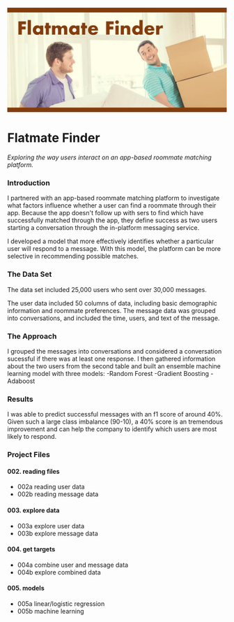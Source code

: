 ![Flatmate Finder](img/flatmatefinder.png?raw=true "FlatmateFinder")

# Flatmate Finder

_Exploring the way users interact on an app-based roommate matching platform._

### Introduction
I partnered with an app-based roommate matching platform to investigate what factors influence whether a user can find a roommate through their app. Because the app doesn't follow up with sers to find which have successfully matched through the app, they define success as two users starting a conversation through the in-platform messaging service. 

I developed a model that more effectively identifies whether a particular user will respond to a message. With this model, the platform can be more selective in recommending possible matches.

### The Data Set
The data set included 25,000 users who sent over 30,000 messages.

The user data included 50 columns of data, including basic demographic information and roommate preferences. The message data was grouped into conversations, and included the time, users, and text of the message. 

### The Approach
I grouped the messages into conversations and considered a conversation sucessful if there was at least one response. I then gathered information about the two users from the second table and built an ensemble machine learning model with three models:
-Random Forest
-Gradient Boosting
-Adaboost

### Results
I was able to predict successful messages with an f1 score of around 40%. Given such a large class imbalance (90-10), a 40% score is an tremendous improvement and can help the company to identify which users are most likely to respond.

### Project Files

#### 002. reading files
  - 002a reading user data
  - 002b reading message data

#### 003. explore data
  - 003a explore user data
  - 003b explore message data
 
#### 004. get targets
  - 004a combine user and message data
  - 004b explore combined data

#### 005. models
  - 005a linear/logistic regression
  - 005b machine learning
  
